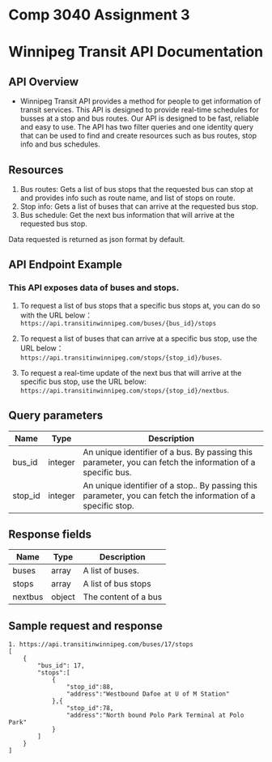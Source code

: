 # Comp 3040 Assignment 3
# Winnipeg Transit API Documentation

## API Overview

* Winnipeg Transit API provides a method for people to get information of transit services. This API is designed to provide real-time schedules for busses at a stop and bus routes. Our API is designed to be fast, reliable and easy to use. The API has two filter queries and one identity query that can be used to find and create resources such as bus routes, stop info and bus schedules.
  
## Resources

1. Bus routes: Gets a list of bus stops that the requested bus can stop at and provides info such as route name, and list of stops on route.
2. Stop info: Gets a list of buses that can arrive at the requested bus stop.
3. Bus schedule: Get the next bus information that will arrive at the requested bus stop.

Data requested is returned as json format by default.


## API Endpoint Example

### This API exposes data of buses and stops.
1. To request a list of bus stops that a specific bus stops at, you can do so with the URL below： 
```https://api.transitinwinnipeg.com/buses/{bus_id}/stops``` 

2. To request a list of buses that can arrive at a specific bus stop, use the URL below：   
```https://api.transitinwinnipeg.com/stops/{stop_id}/buses```.

1. To request a real-time update of the next bus that will arrive at the specific bus stop, use the URL below: ```https://api.transitinwinnipeg.com/stops/{stop_id}/nextbus```.

## Query parameters
| Name |Type| Description |
| --- | ---|----------- |
| bus_id| integer| An unique identifier of a bus. By passing this parameter, you can fetch the information of a specific bus.
| stop_id | integer| An unique identifier of a stop.. By passing this parameter, you can fetch the information of a specific stop.

## Response fields
| Name |Type| Description |
| --- | ---|----------- |
| buses| array | A list of buses. 
| stops | array |  A list of bus stops
| nextbus | object | The content of a bus

## Sample request and response

```
1. https://api.transitinwinnipeg.com/buses/17/stops
[
    {
        "bus_id": 17,
        "stops":[
            {
                "stop_id":88,
                "address":"Westbound Dafoe at U of M Station"
            },{
                "stop_id":78,
                "address":"North bound Polo Park Terminal at Polo Park"
            }
        ]
    }
]

```


